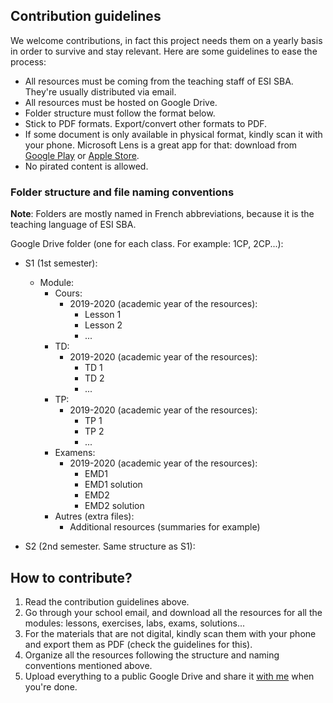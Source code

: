 ## Contribution guidelines

We welcome contributions, in fact this project needs them on a yearly basis in order to survive and stay relevant. Here are some guidelines to ease the process:

- All resources must be coming from the teaching staff of ESI SBA. They're usually distributed via email.
- All resources must be hosted on Google Drive.
- Folder structure must follow the format below.
- Stick to PDF formats. Export/convert other formats to PDF.
- If some document is only available in physical format, kindly scan it with your phone. Microsoft Lens is a great app for that: download from [Google Play](https://play.google.com/store/apps/details?id=com.microsoft.office.officelens&pcampaignid=web_share) or [Apple Store](https://apps.apple.com/us/app/microsoft-lens-pdf-scanner/id975925059).
- No pirated content is allowed.

### Folder structure and file naming conventions

**Note**: Folders are mostly named in French abbreviations, because it is the teaching language of ESI SBA.

Google Drive folder (one for each class. For example: 1CP, 2CP...):

- S1 (1st semester):

  - Module:
    - Cours:
      - 2019-2020 (academic year of the resources):
        - Lesson 1
        - Lesson 2
        - ...
    - TD:
      - 2019-2020 (academic year of the resources):
        - TD 1
        - TD 2
        - ...
    - TP:
      - 2019-2020 (academic year of the resources):
        - TP 1
        - TP 2
        - ...
    - Examens:
      - 2019-2020 (academic year of the resources):
        - EMD1
        - EMD1 solution
        - EMD2
        - EMD2 solution
    - Autres (extra files):
      - Additional resources (summaries for example)

- S2 (2nd semester. Same structure as S1):

## How to contribute?

1. Read the contribution guidelines above.
2. Go through your school email, and download all the resources for all the modules: lessons, exercises, labs, exams, solutions...
3. For the materials that are not digital, kindly scan them with your phone and export them as PDF (check the guidelines for this).
4. Organize all the resources following the structure and naming conventions mentioned above.
5. Upload everything to a public Google Drive and share it [with me](https://github.com/yamanidev#connect-with-me) when you're done.
